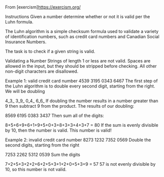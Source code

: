 From [exercism]https://exercism.org/

Instructions
Given a number determine whether or not it is valid per the Luhn formula.

The Luhn algorithm is a simple checksum formula used to validate a variety of identification numbers, such as credit card numbers and Canadian Social Insurance Numbers.

The task is to check if a given string is valid.

Validating a Number
Strings of length 1 or less are not valid. Spaces are allowed in the input, but they should be stripped before checking. All other non-digit characters are disallowed.

Example 1: valid credit card number
4539 3195 0343 6467
The first step of the Luhn algorithm is to double every second digit, starting from the right. We will be doubling

4_3_ 3_9_ 0_4_ 6_6_
If doubling the number results in a number greater than 9 then subtract 9 from the product. The results of our doubling:

8569 6195 0383 3437
Then sum all of the digits:

8+5+6+9+6+1+9+5+0+3+8+3+3+4+3+7 = 80
If the sum is evenly divisible by 10, then the number is valid. This number is valid!

Example 2: invalid credit card number
8273 1232 7352 0569
Double the second digits, starting from the right

7253 2262 5312 0539
Sum the digits

7+2+5+3+2+2+6+2+5+3+1+2+0+5+3+9 = 57
57 is not evenly divisible by 10, so this number is not valid.